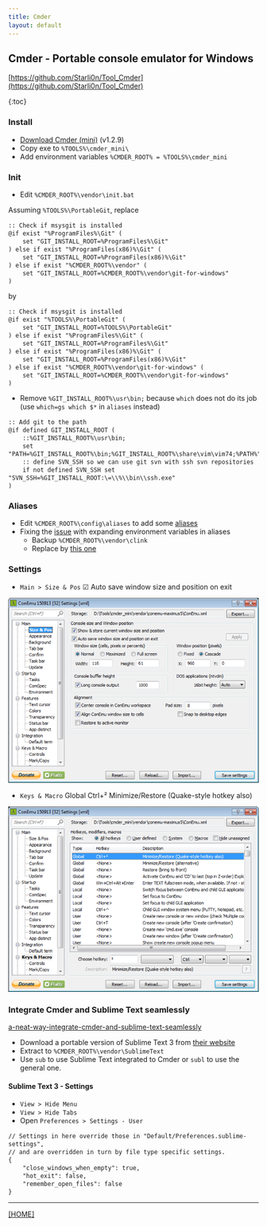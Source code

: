 ```yaml
---
title: Cmder
layout: default
---
```


## Cmder - Portable console emulator for Windows

[https://github.com/Starli0n/Tool_Cmder](https://github.com/Starli0n/Tool_Cmder)

{:toc}


### Install

* [Download Cmder (mini)](http://cmder.net) (v1.2.9)
* Copy exe to `%TOOLS%\cmder_mini\`
* Add environment variables `%CMDER_ROOT% = %TOOLS%\cmder_mini`


### Init

* Edit `%CMDER_ROOT%\vendor\init.bat`

Assuming `%TOOLS%\PortableGit`, replace

````
:: Check if msysgit is installed
@if exist "%ProgramFiles%\Git" (
    set "GIT_INSTALL_ROOT=%ProgramFiles%\Git"
) else if exist "%ProgramFiles(x86)%\Git" (
    set "GIT_INSTALL_ROOT=%ProgramFiles(x86)%\Git"
) else if exist "%CMDER_ROOT%\vendor" (
    set "GIT_INSTALL_ROOT=%CMDER_ROOT%\vendor\git-for-windows"
)
````

by

````
:: Check if msysgit is installed
@if exist "%TOOLS%\PortableGit" (
    set "GIT_INSTALL_ROOT=%TOOLS%\PortableGit"
) else if exist "%ProgramFiles%\Git" (
    set "GIT_INSTALL_ROOT=%ProgramFiles%\Git"
) else if exist "%ProgramFiles(x86)%\Git" (
    set "GIT_INSTALL_ROOT=%ProgramFiles(x86)%\Git"
) else if exist "%CMDER_ROOT%\vendor\git-for-windows" (
    set "GIT_INSTALL_ROOT=%CMDER_ROOT%\vendor\git-for-windows"
)
````


* Remove `%GIT_INSTALL_ROOT%\usr\bin;` because `which` does not do its job (use `which=gs which $*` in `aliases` instead)

````
:: Add git to the path
@if defined GIT_INSTALL_ROOT (
    ::%GIT_INSTALL_ROOT%\usr\bin;
    set "PATH=%GIT_INSTALL_ROOT%\bin;%GIT_INSTALL_ROOT%\share\vim\vim74;%PATH%"
    :: define SVN_SSH so we can use git svn with ssh svn repositories
    if not defined SVN_SSH set "SVN_SSH=%GIT_INSTALL_ROOT:\=\\%\\bin\\ssh.exe"
)
````


### Aliases

* Edit `%CMDER_ROOT%\config\aliases` to add some [aliases](https://github.com/Starli0n/Tool_Cmder/blob/master/config/aliases)
* Fixing the [issue](https://github.com/cmderdev/cmder/issues/684) with expanding environment variables in aliases
    * Backup `%CMDER_ROOT%\vendor\clink`
    * Replace by [this one](https://www.dropbox.com/sh/hqbrpkf0dpmmizq/AADIJ4G5gjJ59JfFmr-3-Qc0a/20150923_1abb57/clink_DEV.zip?dl=0)

### Settings

* `Main > Size & Pos`
☑ Auto save window size and position on exit

![Settings-Main](Settings-Main.bmp)

* `Keys & Macro`
Global Ctrl+² Minimize/Restore (Quake-style hotkey also)

![Settings-KeysMacro](Settings-KeysMacro.bmp)


### Integrate Cmder and Sublime Text seamlessly

[a-neat-way-integrate-cmder-and-sublime-text-seamlessly](http://laravel.io/forum/02-24-2014-a-neat-way-integrate-cmder-and-sublime-text-seamlessly)

* Download a portable version of Sublime Text 3 from [their website](https://www.sublimetext.com/3)
* Extract to `%CMDER_ROOT%\vendor\SublimeText`
* Use `sub` to use Sublime Text integrated to Cmder or `subl` to use the general one.

#### Sublime Text 3 - Settings

* `View > Hide Menu`
* `View > Hide Tabs`
* Open `Preferences > Settings - User`

````
// Settings in here override those in "Default/Preferences.sublime-settings",
// and are overridden in turn by file type specific settings.
{
    "close_windows_when_empty": true,
    "hot_exit": false,
    "remember_open_files": false
}
````

---

[[HOME]](../index.html)

